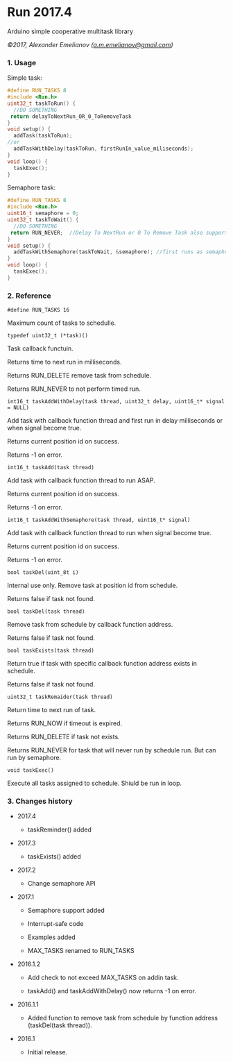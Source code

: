 # Run 2017.4

Arduino simple cooperative multitask library

*&copy;2017, Alexander Emelianov (a.m.emelianov@gmail.com)*

### 1. Usage

Simple task:

```c
#define RUN_TASKS 8
#include <Run.h>
uint32_t taskToRun() {
  //DO SOMETHING
 return delayToNextRun_OR_0_ToRemoveTask
}
void setup() {
  addTask(taskToRun);
//or
  addTaskWithDelay(taskToRun, firstRunIn_value_miliseconds);
}
void loop() {
  taskExec();
}
```

Semaphore task:

```c
#define RUN_TASKS 8
#include <Run.h>
uint16_t semaphore = 0;
uint32_t taskToWait() {
  //DO SOMETHING
 return RUN_NEVER;	//Delay To NextRun or 0 To Remove Task also supported
}
void setup() {
  addTaskWithSemaphore(taskToWait, &semaphore);	//first runs as semaphore become non-zerro
}
void loop() {
  taskExec();
}
```

### 2. Reference
`#define RUN_TASKS 16`

Maximum count of tasks to schedulle.

`typedef uint32_t (*task)()`

Task callback functuin.

Returns time to next run in milliseconds.

Returns RUN_DELETE remove task from schedule.

Returns RUN_NEVER to not perform timed run.

`int16_t taskAddWithDelay(task thread, uint32_t delay, uint16_t* signal = NULL)`

Add task with callback function thread and first run in delay milliseconds or when signal become true.

Returns current position id on success.

Returns -1 on error.

`int16_t taskAdd(task thread)`

Add task with callback function thread to run ASAP.

Returns current position id on success.

Returns -1 on error.

`int16_t taskAddWithSemaphore(task thread, uint16_t* signal)`

Add task with callback function thread to run when signal become true.

Returns current position id on success.

Returns -1 on error.

`bool taskDel(uint_8t i)`

Internal use only. Remove task at position id from schedule.

Returns false if task not found.

`bool taskDel(task thread)`

Remove task from schedule by callback function address.

Returns false if task not found.

`bool taskExists(task thread)`

Return true if task with specific callback function address exists in schedule.

Returns false if task not found.

`uint32_t taskRemaider(task thread)`

Return time to next run of task.

Returns RUN_NOW  if timeout is expired.

Returns RUN_DELETE if task not exists.

Returns RUN_NEVER for task that will never run by schedule run. But can run by semaphore.

`void taskExec()`

Execute all tasks assigned to schedule. Shiuld be run in loop.

### 3. Changes history
* 2017.4

  * taskReminder() added

* 2017.3

  * taskExists() added

* 2017.2

  * Change semaphore API
 
* 2017.1

  * Semaphore support added

  * Interrupt-safe code

  * Examples added

  * MAX_TASKS renamed to RUN_TASKS

* 2016.1.2

  * Add check to not exceed MAX_TASKS on addin task.

  * taskAdd() and taskAddWithDelay() now returns -1 on error.

* 2016.1.1

  * Added function to remove task from schedule by function address (taskDel(task thread)).

* 2016.1

  * Initial release.
